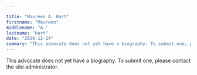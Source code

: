 ```yaml
---

title: "Maureen A. Hart"
firstname: "Maureen"
middlename: "A."
lastname: "Hart"
date: "2020-12-14"
summary: "This advocate does not yet have a biography. To submit one, please contact the site administrator."
---
```

This advocate does not yet have a biography. To submit one, please contact the site administrator.

